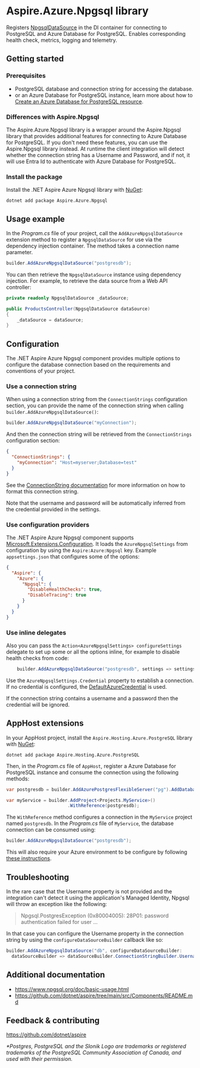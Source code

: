 # Aspire.Azure.Npgsql library

Registers [NpgsqlDataSource](https://www.npgsql.org/doc/api/Npgsql.NpgsqlDataSource.html) in the DI container for connecting to PostgreSQL and Azure Database for PostgreSQL. Enables corresponding health check, metrics, logging and telemetry.

## Getting started

### Prerequisites

- PostgreSQL database and connection string for accessing the database.
- or an Azure Database for PostgreSQL instance, learn more about how to [Create an Azure Database for PostgreSQL resource](https://learn.microsoft.com/azure/postgresql/flexible-server/quickstart-create-server?tabs=portal-create-flexible%2Cportal-get-connection%2Cportal-delete-resources).

### Differences with Aspire.Npgsql

The Aspire.Azure.Npgsql library is a wrapper around the Aspire.Npgsql library that provides additional features for connecting to Azure Database for PostgreSQL. If you don't need these features, you can use the Aspire.Npgsql library instead.
At runtime the client integration will detect whether the connection string has a Username and Password, and if not, it will use Entra Id to authenticate with Azure Database for PostgreSQL.

### Install the package

Install the .NET Aspire Azure Npgsql library with [NuGet](https://www.nuget.org):

```dotnetcli
dotnet add package Aspire.Azure.Npgsql
```

## Usage example

In the _Program.cs_ file of your project, call the `AddAzureNpgsqlDataSource` extension method to register a `NpgsqlDataSource` for use via the dependency injection container. The method takes a connection name parameter.

```csharp
builder.AddAzureNpgsqlDataSource("postgresdb");
```

You can then retrieve the `NpgsqlDataSource` instance using dependency injection. For example, to retrieve the data source from a Web API controller:

```csharp
private readonly NpgsqlDataSource _dataSource;

public ProductsController(NpgsqlDataSource dataSource)
{
    _dataSource = dataSource;
}
```

## Configuration

The .NET Aspire Azure Npgsql component provides multiple options to configure the database connection based on the requirements and conventions of your project.

### Use a connection string

When using a connection string from the `ConnectionStrings` configuration section, you can provide the name of the connection string when calling `builder.AddAzureNpgsqlDataSource()`:

```csharp
builder.AddAzureNpgsqlDataSource("myConnection");
```

And then the connection string will be retrieved from the `ConnectionStrings` configuration section:

```json
{
  "ConnectionStrings": {
    "myConnection": "Host=myserver;Database=test"
  }
}
```

See the [ConnectionString documentation](https://www.npgsql.org/doc/connection-string-parameters.html) for more information on how to format this connection string.

Note that the username and password will be automatically inferred from the credential provided in the settings.

### Use configuration providers

The .NET Aspire Azure Npgsql component supports [Microsoft.Extensions.Configuration](https://learn.microsoft.com/dotnet/api/microsoft.extensions.configuration). It loads the `AzureNpgsqlSettings` from configuration by using the `Aspire:Azure:Npgsql` key. Example `appsettings.json` that configures some of the options:

```json
{
  "Aspire": {
    "Azure": {
      "Npgsql": {
        "DisableHealthChecks": true,
        "DisableTracing": true
      }
    }
  }
}
```

### Use inline delegates

Also you can pass the `Action<AzureNpgsqlSettings> configureSettings` delegate to set up some or all the options inline, for example to disable health checks from code:

```csharp
    builder.AddAzureNpgsqlDataSource("postgresdb", settings => settings.DisableHealthChecks = true);
```

Use the `AzureNpgsqlSettings.Credential` property to establish a connection. If no credential is configured, the [DefaultAzureCredential](https://learn.microsoft.com/dotnet/api/azure.identity.defaultazurecredential) is used.

If the connection string contains a username and a password then the credential will be ignored.

## AppHost extensions

In your AppHost project, install the `Aspire.Hosting.Azure.PostgreSQL` library with [NuGet](https://www.nuget.org):

```dotnetcli
dotnet add package Aspire.Hosting.Azure.PostgreSQL
```

Then, in the _Program.cs_ file of `AppHost`, register a Azure Database for PostgreSQL instance and consume the connection using the following methods:

```csharp
var postgresdb = builder.AddAzurePostgresFlexibleServer("pg").AddDatabase("postgresdb");

var myService = builder.AddProject<Projects.MyService>()
                       .WithReference(postgresdb);
```

The `WithReference` method configures a connection in the `MyService` project named `postgresdb`. In the _Program.cs_ file of `MyService`, the database connection can be consumed using:

```csharp
builder.AddAzureNpgsqlDataSource("postgresdb");
```

This will also require your Azure environment to be configure by following [these instructions](https://learn.microsoft.com/dotnet/aspire/azure/local-provisioning#configuration).

## Troubleshooting

In the rare case that the Username property is not provided and the integration can't detect it using the application's Managed Identity, Npgsql will throw an exception like the following:

> Npgsql.PostgresException (0x80004005): 28P01: password authentication failed for user ...

In that case you can configure the Username property in the connection string by using the `configureDataSourceBuilder` callback like so:

```csharp
builder.AddAzureNpgsqlDataSource("db", configureDataSourceBuilder:
  dataSourceBuilder => dataSourceBuilder.ConnectionStringBuilder.Username = "<PRINCIPALNAME>");
```

## Additional documentation

* https://www.npgsql.org/doc/basic-usage.html
* https://github.com/dotnet/aspire/tree/main/src/Components/README.md

## Feedback & contributing

https://github.com/dotnet/aspire

_*Postgres, PostgreSQL and the Slonik Logo are trademarks or registered trademarks of the PostgreSQL Community Association of Canada, and used with their permission._
